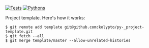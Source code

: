 [![Tests](https://github.com/kolypto/py-myproject/workflows/Tests/badge.svg)](/kolypto/py-myproject/actions)
[![Pythons](https://img.shields.io/badge/python-3.7%E2%80%933.8-blue.svg)](noxfile.py)

Project template. Here's how it works:

    $ git remote add template git@github.com:kolypto/py-_project-template.git
    $ git fetch --all
    $ git merge template/master --allow-unrelated-histories

